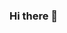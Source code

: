 ### Hi there 👋

<!--
**CHO111/cho111** is a ✨ _special_ ✨ repository because its `README.md` (this file) appears on your GitHub profile.

Here are some ideas to get you started:

 - 💻   **I'm a student**    

 - 🇰🇷  **I'm live in South Korea**

### How to reach me? 🤔

- 📮  **Fomagran's email ...**

- 📒  **Fomagran's blog ...** 


-->
